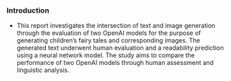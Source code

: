 ### Introduction 
- This report investigates the intersection of text and
  image generation through the evaluation of two
  OpenAI models for the purpose of generating
  children’s fairy tales and corresponding images. The
  generated text underwent human evaluation and a
  readability prediction using a neural network model.
  The study aims to compare the performance of two
  OpenAI models through human assessment and
  linguistic analysis.
